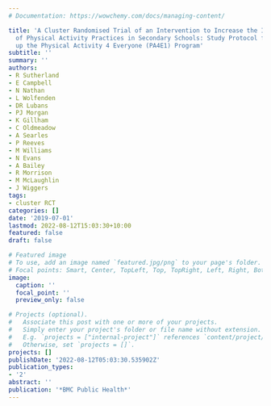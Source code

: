 ```yaml
---
# Documentation: https://wowchemy.com/docs/managing-content/

title: 'A Cluster Randomised Trial of an Intervention to Increase the Implementation
  of Physical Activity Practices in Secondary Schools: Study Protocol for Scaling
  up the Physical Activity 4 Everyone (PA4E1) Program'
subtitle: ''
summary: ''
authors:
- R Sutherland
- E Campbell
- N Nathan
- L Wolfenden
- DR Lubans
- PJ Morgan
- K Gillham
- C Oldmeadow
- A Searles
- P Reeves
- M Williams
- N Evans
- A Bailey
- R Morrison
- M McLaughlin
- J Wiggers
tags:
- cluster RCT
categories: []
date: '2019-07-01'
lastmod: 2022-08-12T15:03:30+10:00
featured: false
draft: false

# Featured image
# To use, add an image named `featured.jpg/png` to your page's folder.
# Focal points: Smart, Center, TopLeft, Top, TopRight, Left, Right, BottomLeft, Bottom, BottomRight.
image:
  caption: ''
  focal_point: ''
  preview_only: false

# Projects (optional).
#   Associate this post with one or more of your projects.
#   Simply enter your project's folder or file name without extension.
#   E.g. `projects = ["internal-project"]` references `content/project/deep-learning/index.md`.
#   Otherwise, set `projects = []`.
projects: []
publishDate: '2022-08-12T05:03:30.535902Z'
publication_types:
- '2'
abstract: ''
publication: '*BMC Public Health*'
---
```

